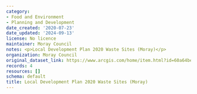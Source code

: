 ```yaml
---
category:
- Food and Environment
- Planning and Development
date_created: '2020-07-23'
date_updated: '2024-09-13'
license: No licence
maintainer: Moray Council
notes: <p>Local Development Plan 2020 Waste Sites (Moray)</p>
organization: Moray Council
original_dataset_link: https://www.arcgis.com/home/item.html?id=60a64be6443046ce8ce4c2fe628f2c37
records: 4
resources: []
schema: default
title: Local Development Plan 2020 Waste Sites (Moray)
---
```

